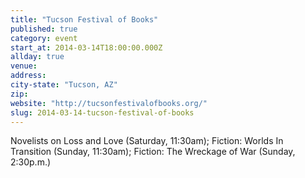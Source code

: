 ```yaml
---
title: "Tucson Festival of Books"
published: true
category: event
start_at: 2014-03-14T18:00:00.000Z
allday: true
venue:
address:
city-state: "Tucson, AZ"
zip:
website: "http://tucsonfestivalofbooks.org/"
slug: 2014-03-14-tucson-festival-of-books
---
```

Novelists on Loss and Love (Saturday, 11:30am); Fiction: Worlds In Transition (Sunday, 11:30am); Fiction: The Wreckage of War (Sunday, 2:30p.m.)

